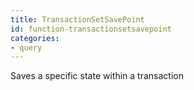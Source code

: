 ```yaml
---
title: TransactionSetSavePoint
id: function-transactionsetsavepoint
categories:
- query
---
```


Saves a specific state within a transaction
